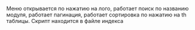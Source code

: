 Меню открывается по нажатию на лого, работает поиск по названию модуля, работает пагинация, работает сортировка по нажатию на th таблицы.
Скрипт находится в файле индекса
